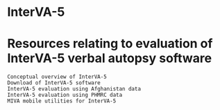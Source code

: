 # InterVA-5
# Resources relating to evaluation of InterVA-5 verbal autopsy software



 	Conceptual overview of InterVA-5
	Download of InterVA-5 software
	InterVA-5 evaluation using Afghanistan data
	InterVA-5 evaluation using PHMRC data 
	MIVA mobile utilities for InterVA-5
